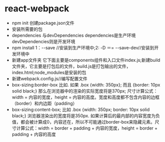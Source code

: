 # react-webpack
+ npm init 创建package.json文件
+ 安装所需要的包
+ dependencies 与devDependencies dependencies是生产环境 devDependencies则是开发环境
+ npm install  1：--save //安装到生产环境中;2: -D ＝= --save-dev//安装到开发环境中
+ 新建app文件夹 它下面主要是components组件和入口文件index.js;新建build文件夹，它主要是打包后的文件，build.js是打包输出的文件，index.html;node_modules是安装的包
+ 新建webpack.config.js//编写配置文件
+ box-sizing:border-box  比如. 如果 .box {width: 350px}; 而且 {border: 10px solid black;} 那么在浏览器中的渲染的实际宽度将是370px; 尺寸计算公式：width = 内容的宽度，height = 内容的高度。宽度和高度都不包含内容的边框（border）和内边距（padding）
+ box-sizing:content-box;  比如  .box {width: 350px; border: 10px solid black;} 浏览器渲染出的宽度将是350px. 如果计算后的最内部的内容宽度为负值，都会被计算成0，内容还在，所以不可能通过border-box来隐藏元素。尺寸计算公式：width = border + padding + 内容的宽度，height = border + padding + 内容的高度 
